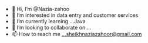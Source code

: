 - 👋 Hi, I’m @Nazia-zahoo
- 👀 I’m interested in data entry and customer services
- 🌱 I’m currently learning ...Java
- 💞️ I’m looking to collaborate on ...
- 📫 How to reach me ...sheikhnaziazahoor@gmail.com

<!---
Nazia-zahoo/Nazia-zahoo is a ✨ special ✨ repository because its `README.md` (this file) appears on your GitHub profile.
You can click the Preview link to take a look at your changes.
--->
